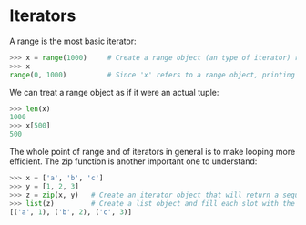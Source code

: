 # Iterators
A range is the most basic iterator:
```py
>>> x = range(1000)     # Create a range object (an type of iterator) representing values (0, 1, ..., 999)
>>> x
range(0, 1000)          # Since 'x' refers to a range object, printing it tells us more about the object
```
We can treat a range object as if it were an actual tuple:
```py
>>> len(x)
1000
>>> x[500]
500
```
The whole point of range and of iterators in general is to make looping more efficient.
The zip function is another important one to understand:
```py
>>> x = ['a', 'b', 'c']
>>> y = [1, 2, 3]
>>> z = zip(x, y)   # Create an iterator object that will return a sequence of tuples (x[i], y[i])
>>> list(z)         # Create a list object and fill each slot with the next object returned by 'z'
[('a', 1), ('b', 2), ('c', 3)]
```

